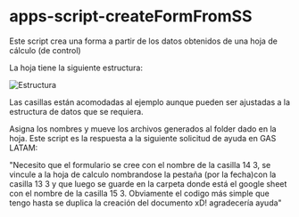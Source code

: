 # apps-script-createFormFromSS

Este script crea una forma a partir de los datos obtenidos de una hoja de cálculo (de control)

La hoja tiene la siguiente estructura:

![Estructura](https://storage.googleapis.com/eadv70/prjcts/estruturaform.png)

Las casillas están acomodadas al ejemplo aunque pueden ser ajustadas a la estructura de datos que se requiera.

Asigna los nombres y mueve los archivos generados al folder dado en la hoja.  Este script es la respuesta a la siguiente solicitud de ayuda en GAS LATAM:

"Necesito que el formulario se cree con el nombre de la casilla 14 3, se vincule a la hoja de calculo nombrandose la pestaña (por la fecha)con la casilla 13 3 y que luego se guarde en la carpeta donde está el google sheet con el nombre de la casilla 15 3.
Obviamente el codigo más simple que tengo hasta se duplica la creación del documento xD! agradecería ayuda"
